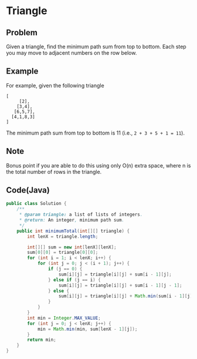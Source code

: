# Triangle

## Problem

Given a triangle, find the minimum path sum from top to bottom. Each step you may move to adjacent numbers on the row below.

## Example

For example, given the following triangle

```
[
     [2],
    [3,4],
   [6,5,7],
  [4,1,8,3]
]
```

The minimum path sum from top to bottom is 11 (i.e., `2 + 3 + 5 + 1 = 11`).

## Note

Bonus point if you are able to do this using only O(n) extra space, where n is the total number of rows in the triangle.

## Code(Java)

```java
public class Solution {
    /**
     * @param triangle: a list of lists of integers.
     * @return: An integer, minimum path sum.
     */
    public int minimumTotal(int[][] triangle) {
        int lenX = triangle.length;

        int[][] sum = new int[lenX][lenX];
        sum[0][0] = triangle[0][0];
        for (int i = 1; i < lenX; i++) {
            for (int j = 0; j < (i + 1); j++) {
                if (j == 0) {
                    sum[i][j] = triangle[i][j] + sum[i - 1][j];
                } else if (j == i) {
                    sum[i][j] = triangle[i][j] + sum[i - 1][j - 1];
                } else {
                    sum[i][j] = triangle[i][j] + Math.min(sum[i - 1][j], sum[i - 1][j - 1]);
                }
            }
        }
        int min = Integer.MAX_VALUE;
        for (int j = 0; j < lenX; j++) {
            min = Math.min(min, sum[lenX - 1][j]);
        }
        return min;
    }
}
```
